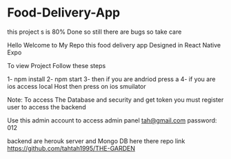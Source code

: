 # Food-Delivery-App
 this project s is 80% Done so still there are bugs so take care 
 

Hello Welcome to My Repo this food delivery app  Designed in React Native Expo

To view Project Follow these steps

1- npm install
2- npm start 
3- then if you are andriod press a 
4- if you are ios access local Host then press on ios smuilator


Note: To access The Database and security and get token you must register user to access the backend 

Use this admin account to access admin panel
tah@gmail.com
password: 012


backend are herouk server and Mongo DB  here there repo link https://github.com/tahtah1995/THE-GARDEN
